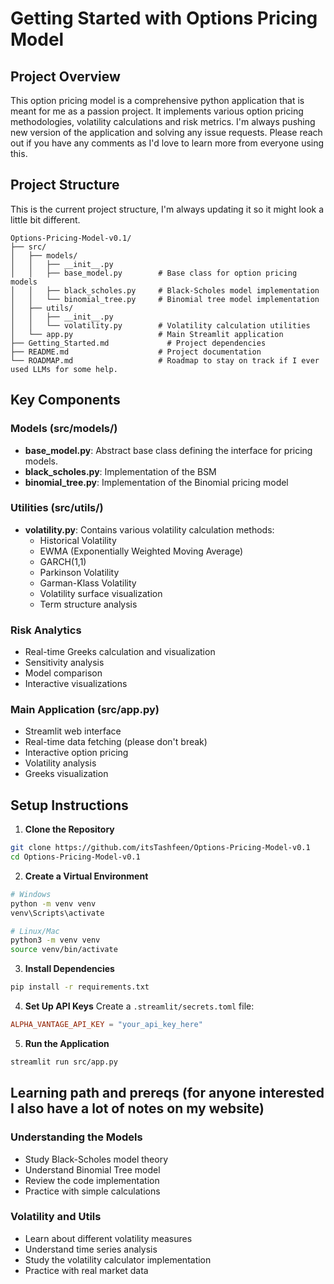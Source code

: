 # Getting Started with Options Pricing Model

## Project Overview
This option pricing model is a comprehensive python application that is meant for me as a passion project. It implements various option pricing methodologies, volatility calculations and risk metrics. I'm always pushing new version of the application and solving any issue requests. Please reach out if you have any comments as I'd love to learn more from everyone using this.

## Project Structure
This is the current project structure, I'm always updating it so it might look a little bit different.
```
Options-Pricing-Model-v0.1/
├── src/
│   ├── models/
│   │   ├── __init__.py
│   │   ├── base_model.py        # Base class for option pricing models
│   │   ├── black_scholes.py     # Black-Scholes model implementation
│   │   └── binomial_tree.py     # Binomial tree model implementation
│   ├── utils/
│   │   ├── __init__.py
│   │   └── volatility.py        # Volatility calculation utilities
│   └── app.py                   # Main Streamlit application
├── Getting_Started.md             # Project dependencies
├── README.md                    # Project documentation
└── ROADMAP.md                   # Roadmap to stay on track if I ever used LLMs for some help.
```

## Key Components

### Models (src/models/)
- **base_model.py**: Abstract base class defining the interface for pricing models.
- **black_scholes.py**: Implementation of the BSM
- **binomial_tree.py**: Implementation of the Binomial pricing model

### Utilities (src/utils/)
- **volatility.py**: Contains various volatility calculation methods:
  - Historical Volatility
  - EWMA (Exponentially Weighted Moving Average)
  - GARCH(1,1)
  - Parkinson Volatility
  - Garman-Klass Volatility
  - Volatility surface visualization
  - Term structure analysis

### Risk Analytics
- Real-time Greeks calculation and visualization
- Sensitivity analysis
- Model comparison
- Interactive visualizations

### Main Application (src/app.py)
- Streamlit web interface
- Real-time data fetching (please don't break)
- Interactive option pricing
- Volatility analysis
- Greeks visualization

## Setup Instructions

1. **Clone the Repository**
```bash
git clone https://github.com/itsTashfeen/Options-Pricing-Model-v0.1
cd Options-Pricing-Model-v0.1
```

2. **Create a Virtual Environment**
```bash
# Windows
python -m venv venv
venv\Scripts\activate

# Linux/Mac
python3 -m venv venv
source venv/bin/activate
```

3. **Install Dependencies**
```bash
pip install -r requirements.txt
```

4. **Set Up API Keys**
Create a `.streamlit/secrets.toml` file:
```toml
ALPHA_VANTAGE_API_KEY = "your_api_key_here"
```

5. **Run the Application**
```bash
streamlit run src/app.py
```

## Learning path and prereqs (for anyone interested I also have a lot of notes on my website)

### Understanding the Models
- Study Black-Scholes model theory
- Understand Binomial Tree model
- Review the code implementation
- Practice with simple calculations

### Volatility and Utils
- Learn about different volatility measures
- Understand time series analysis
- Study the volatility calculator implementation
- Practice with real market data
